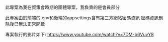 此專案為我在資策會時期的團體專案，我負責的是會員部分

此專案由於前端的.env和後端的appsettings含有第三方網站密碼資訊
密碼資訊刪除後已無法正常開啟

專案執行的影片如下:
https://www.youtube.com/watch?v=7DM-b6VuvY8 
